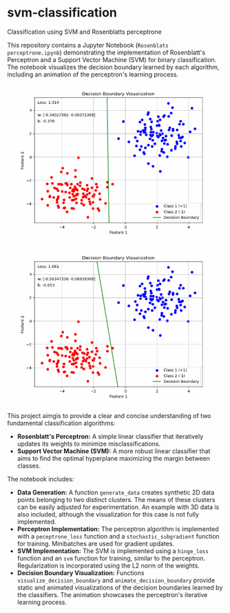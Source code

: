 # svm-classification
Сlassification using SVM and Rosenblatts perceptrone

This repository contains a Jupyter Notebook (`Rosenblats perceptrone.ipynb`) demonstrating the implementation of Rosenblatt's Perceptron and a Support Vector Machine (SVM) for binary classification.  The notebook visualizes the decision boundary learned by each algorithm, including an animation of the perceptron's learning process.
![SVM Decision Boundary Animation](SVM2.gif) ![RP Decision Boundary Animation](decision_boundary2.gif)


This project aimgis to provide a clear and concise understanding of two fundamental classification algorithms:

* **Rosenblatt's Perceptron:** A simple linear classifier that iteratively updates its weights to minimize misclassifications.
* **Support Vector Machine (SVM):** A more robust linear classifier that aims to find the optimal hyperplane maximizing the margin between classes.

The notebook includes:

* **Data Generation:**  A function `generate_data` creates synthetic 2D data points belonging to two distinct clusters.  The means of these clusters can be easily adjusted for experimentation.  An example with 3D data is also included, although the visualization for this case is not fully implemented.
* **Perceptron Implementation:** The perceptron algorithm is implemented with a `peceptrone_loss` function and a `stochastic_subgradient` function for training.  Minibatches are used for gradient updates.
* **SVM Implementation:** The SVM is implemented using a `hinge_loss` function and an `svm` function for training, similar to the perceptron.  Regularization is incorporated using the L2 norm of the weights.
* **Decision Boundary Visualization:** Functions `visualize_decision_boundary` and `animate_decision_boundary` provide static and animated visualizations of the decision boundaries learned by the classifiers.  The animation showcases the perceptron's iterative learning process.
